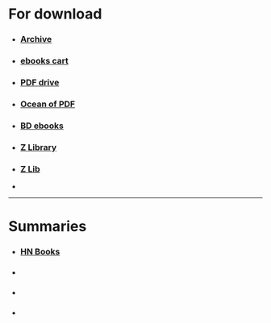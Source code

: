 
# For download

- ### [Archive](https://archive.org/) 
- ### [ebooks cart](https://ebookscart.com/) 
- ### [PDF drive](https://www.pdfdrive.com/) 
- ### [Ocean of PDF](https://oceanofpdf.com/) 
- ### [BD ebooks](https://bdebooks.com/)  
- ### [Z Library](https://zlibrary.to/) 
- ### [Z Lib](https://z-lib.io/) 
- 
  

---

# Summaries

- ### [HN Books](https://hnbooks.pieterma.es/) 
- ###
- ###
- ### 

